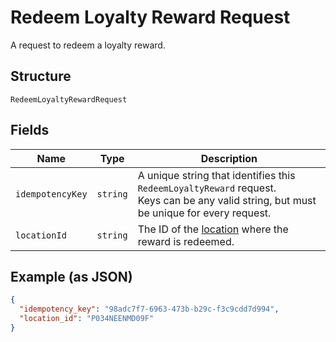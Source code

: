 
# Redeem Loyalty Reward Request

A request to redeem a loyalty reward.

## Structure

`RedeemLoyaltyRewardRequest`

## Fields

| Name | Type | Description |
|  --- | --- | --- |
| `idempotencyKey` | `string` | A unique string that identifies this `RedeemLoyaltyReward` request.<br>Keys can be any valid string, but must be unique for every request. |
| `locationId` | `string` | The ID of the [location](#type-Location) where the reward is redeemed. |

## Example (as JSON)

```json
{
  "idempotency_key": "98adc7f7-6963-473b-b29c-f3c9cdd7d994",
  "location_id": "P034NEENMD09F"
}
```

